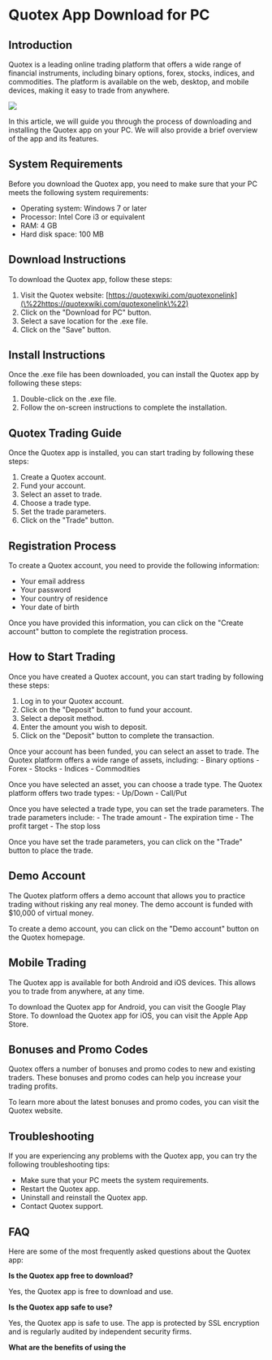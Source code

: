 # Quotex App Download for PC

## Introduction

Quotex is a leading online trading platform that offers a wide range of
financial instruments, including binary options, forex, stocks, indices,
and commodities. The platform is available on the web, desktop, and
mobile devices, making it easy to trade from anywhere.

[![](https://static.quotex.io/files/1_en/300_250.jpg)](https://traff.sbs/brokerqxsignupf)

In this article, we will guide you through the process of downloading
and installing the Quotex app on your PC. We will also provide a brief
overview of the app and its features.

## System Requirements

Before you download the Quotex app, you need to make sure that your PC
meets the following system requirements:

-   Operating system: Windows 7 or later
-   Processor: Intel Core i3 or equivalent
-   RAM: 4 GB
-   Hard disk space: 100 MB

## Download Instructions

To download the Quotex app, follow these steps:

1.  Visit the Quotex website:
    [https://quotexwiki.com/quotexonelink](\%22https://quotexwiki.com/quotexonelink\%22)
2.  Click on the "Download for PC" button.
3.  Select a save location for the .exe file.
4.  Click on the "Save" button.

## Install Instructions

Once the .exe file has been downloaded, you can install the Quotex app
by following these steps:

1.  Double-click on the .exe file.
2.  Follow the on-screen instructions to complete the installation.

## Quotex Trading Guide

Once the Quotex app is installed, you can start trading by following
these steps:

1.  Create a Quotex account.
2.  Fund your account.
3.  Select an asset to trade.
4.  Choose a trade type.
5.  Set the trade parameters.
6.  Click on the "Trade" button.

## Registration Process

To create a Quotex account, you need to provide the following
information:

-   Your email address
-   Your password
-   Your country of residence
-   Your date of birth

Once you have provided this information, you can click on the "Create
account" button to complete the registration process.

## How to Start Trading

Once you have created a Quotex account, you can start trading by
following these steps:

1.  Log in to your Quotex account.
2.  Click on the "Deposit" button to fund your account.
3.  Select a deposit method.
4.  Enter the amount you wish to deposit.
5.  Click on the "Deposit" button to complete the transaction.

Once your account has been funded, you can select an asset to trade. The
Quotex platform offers a wide range of assets, including: - Binary
options - Forex - Stocks - Indices - Commodities

Once you have selected an asset, you can choose a trade type. The Quotex
platform offers two trade types: - Up/Down - Call/Put

Once you have selected a trade type, you can set the trade parameters.
The trade parameters include: - The trade amount - The expiration time -
The profit target - The stop loss

Once you have set the trade parameters, you can click on the
"Trade" button to place the trade.

## Demo Account

The Quotex platform offers a demo account that allows you to practice
trading without risking any real money. The demo account is funded with
\$10,000 of virtual money.

To create a demo account, you can click on the "Demo account"
button on the Quotex homepage.

## Mobile Trading

The Quotex app is available for both Android and iOS devices. This
allows you to trade from anywhere, at any time.

To download the Quotex app for Android, you can visit the Google Play
Store. To download the Quotex app for iOS, you can visit the Apple App
Store.

## Bonuses and Promo Codes

Quotex offers a number of bonuses and promo codes to new and existing
traders. These bonuses and promo codes can help you increase your
trading profits.

To learn more about the latest bonuses and promo codes, you can visit
the Quotex website.

## Troubleshooting

If you are experiencing any problems with the Quotex app, you can try
the following troubleshooting tips:

-   Make sure that your PC meets the system requirements.
-   Restart the Quotex app.
-   Uninstall and reinstall the Quotex app.
-   Contact Quotex support.

## FAQ

Here are some of the most frequently asked questions about the Quotex
app:

**Is the Quotex app free to download?**

Yes, the Quotex app is free to download and use.

**Is the Quotex app safe to use?**

Yes, the Quotex app is safe to use. The app is protected by SSL
encryption and is regularly audited by independent security firms.

**What are the benefits of using the**

